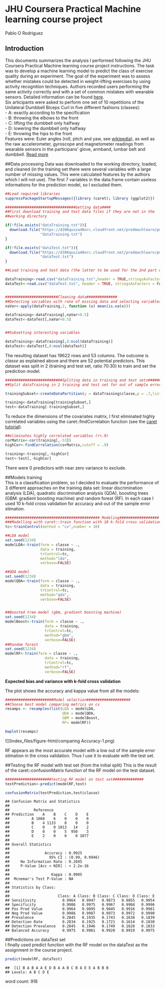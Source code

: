 # JHU Coursera Practical Machine learning course project
Pablo O Rodriguez  



## Introduction

This documents summarizes the analysis I performed following the JHU Coursera Practical Machine learning course project instructions. The task was to develop a machine learning model to predict the class of exercise quality during an experiment. The goal of the experiment was to assess whether mistakes could be detected in weight-lifting exercises by using activity recognition techniques. Authors recorded users performing the same activity correctly and with a set of common mistakes with wearable sensors. Detailed information can be found [here](http://groupware.les.inf.puc-rio.br/public/papers/2013.Velloso.QAR-WLE.pdf).  
Six articipants were asked to perform one set of 10 repetitions of the Unilateral Dumbbell Biceps Curl in five different fashions (classes):  
    - A: exactly according to the specification  
    - B: throwing the elbows to the front  
    - C: lifting the dumbbell only halfway  
    - D: lowering the dumbbell only halfway  
    - E: throwing the hips to the front  
Features were: Euler angles (roll, pitch and yaw, see [wikipedia](https://en.wikipedia.org/wiki/Euler_angles)), as well as the raw accelerometer, gyroscope and magnetometer readings from wearable sensors in the participans’ glove, armband, lumbar belt and
dumbbell. [Read more](http://groupware.les.inf.puc-rio.br/har#ixzz48lsA1uQ3)

##Data processing
Data was downloaded to the working directory, loaded, and cleaned (in the training set there were several variables with a large number of missing values. This were calculated features by the authors which I will not use). The first 7 variables in the data.frame contain useless informations for the prediction model, so I excluded them.


```r
##Load required libraries
suppressPackageStartupMessages({library (caret); library (ggplot2)})

################################Getting data####
##First download training and test data files if they are not in the
##working directory

if(!file.exists("dataTraining.txt")){
  download.file("https://d396qusza40orc.cloudfront.net/predmachlearn/pml-training.csv",
                "dataTraining.txt")
}

if(!file.exists("dataTest.txt")){
  download.file("https://d396qusza40orc.cloudfront.net/predmachlearn/pml-testing.csv",
                "dataTest.txt")
}

##Load training and test data (the latter to be used for the 2nd part of the course project assignment)

dataTraining<-read.csv("dataTraining.txt",header = TRUE,stringsAsFactors = FALSE,na.strings = c("","NA"))
dataTest<-read.csv("dataTest.txt", header = TRUE, stringsAsFactors = FALSE,na.strings = c("","NA"))


########################Cleaning data##############
##Detecting variables with rate of missing data and selecting variables of data.frames
naVar<-apply(dataTraining,2, function (x) mean(is.na(x)))

dataTraining<-dataTraining[,naVar<0.5]
dataTest<-dataTest[,naVar<0.5]


##Subsetting interesting variables

dataTraining<-dataTraining[,8:ncol(dataTraining)]
dataTest<-dataTest[,8:ncol(dataTest)]
```

The resulting dataset has 19622 rows and 53 columns. The outcome is *classe* as explained above and there are 52 potential predictors. This dataset was split in 2 (training and test set, ratio 70:30) to train and set the prediction model.

```r
##########################Spliting data in training and test sets###############
##Split dataTraining in 2 training and test set for out of sample error estimation

trainingSubset<-createDataPartition(y = dataTraining$classe,p = .7,list = FALSE)

training<-dataTraining[trainingSubset,]
test<-dataTraining[-trainingSubset,]
```

To reduce the dimensions of the covariates matrix, I first eliminated highly correlated variables using the caret::findCorrelation function (see the [caret tutorial](http://topepo.github.io/caret/preprocess.html)).


```r
##eliminates highly correlated variables (r>.9)
corMatrix<-cor(training[,-53])
highCor<-findCorrelation(corMatrix,cutoff = .9)

training<-training[,-highCor]
test<-test[,-highCor]
```

There were 0 predictors with near zero variance to exclude.  

##Models training  
This is a classification problem, so I decided to evaluate the performance of 3 different approaches on the training data set: linear discrimination analysis (LDA), quadratic discrimination analysis (QDA), boosting trees (GBM: gradient boosting machine) and random forest (RF). In each case I used 10 k-fold cross validation for accuracy and out of the sample error stimation.


```r
########################################### Modeling##################
###Modelling with caret::train function with 10 k-fold cross validation
tc<-trainControl(method = "cv",number = 10)

##LDA model
set.seed(1234)
modelLDA<-train(form = classe ~ .,
                data = training,
                trControl=tc,
                method="lda",
                verbose=FALSE)

##QDA model
set.seed(1234)
modelQDA<-train(form = classe ~ .,
                data = training,
                trControl=tc,
                method="qda",
                verbose=FALSE)


##Boosted tree model (gbm, gradient boosting machine)
set.seed(1234)
modelBoost<-train(form = classe ~ .,
                  data = training, 
                  trControl=tc, 
                  method="gbm",
                  verbose=FALSE)
##Random forest
set.seed(1234)
modelRF<-train(form = classe ~ .,
                  data = training, 
                  trControl=tc, 
                  method="rf",
                  verbose=FALSE)
```

**Expected bias and variance with k-fold cross validation**

The plot shows the accuracy and kappa value from all the models:

```r
######################Model selection####################
##Choose best model comparing metrics on cv
resamps <- resamples(list(LDA = modelLDA,
                          QDA = modelQDA,
                          GBM = modelBoost,
                          RF= modelRF))

bwplot(resamps)
```

![](index_files/figure-html/comparing Accuracy-1.png)<!-- -->

RF appears as the most accurate model with a low out of the sample error stimation in the cross validation. Thus I use it to evaluate with the test set.

##Testing the RF model with test set (from the initial split)
This is the result of the caret::confusionMatrix function of the RF model on the test dataset.

```r
#####################testing RF model on test set##############
testPrediction<-predict(modelRF,test)

confusionMatrix(testPrediction,test$classe)
```

```
## Confusion Matrix and Statistics
## 
##           Reference
## Prediction    A    B    C    D    E
##          A 1668    6    0    0    0
##          B    4 1133    8    0    0
##          C    0    0 1013   14    2
##          D    0    0    5  950    3
##          E    2    0    0    0 1077
## 
## Overall Statistics
##                                         
##                Accuracy : 0.9925        
##                  95% CI : (0.99, 0.9946)
##     No Information Rate : 0.2845        
##     P-Value [Acc > NIR] : < 2.2e-16     
##                                         
##                   Kappa : 0.9905        
##  Mcnemar's Test P-Value : NA            
## 
## Statistics by Class:
## 
##                      Class: A Class: B Class: C Class: D Class: E
## Sensitivity            0.9964   0.9947   0.9873   0.9855   0.9954
## Specificity            0.9986   0.9975   0.9967   0.9984   0.9996
## Pos Pred Value         0.9964   0.9895   0.9845   0.9916   0.9981
## Neg Pred Value         0.9986   0.9987   0.9973   0.9972   0.9990
## Prevalence             0.2845   0.1935   0.1743   0.1638   0.1839
## Detection Rate         0.2834   0.1925   0.1721   0.1614   0.1830
## Detection Prevalence   0.2845   0.1946   0.1749   0.1628   0.1833
## Balanced Accuracy      0.9975   0.9961   0.9920   0.9919   0.9975
```

##Predictions on dataTest set  
I finally used predict function with the RF model on the dataTest as the assignment in the course project.

```r
predict(modelRF, dataTest)
```

```
##  [1] B A B A A E D B A A B C B A E E A B B B
## Levels: A B C D E
```

word count: 918
